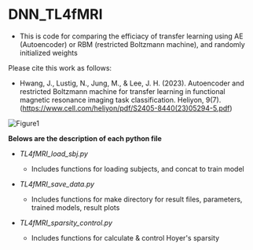 # DNN_TL4fMRI
  - This is code for comparing the efficiacy of transfer learning using AE (Autoencoder) or RBM (restricted Boltzmann machine), and randomly initialized weights

Please cite this work as follows:

  - Hwang, J., Lustig, N., Jung, M., & Lee, J. H. (2023). Autoencoder and restricted Boltzmann machine for transfer learning in functional magnetic resonance imaging task classification. Heliyon, 9(7).
(https://www.cell.com/heliyon/pdf/S2405-8440(23)05294-5.pdf)

![Figure1](https://github.com/JD-Hwang/DNN_TL4fMRI/assets/65854964/eb2bbd85-168d-4d10-b589-b38a2c555aac)


**Belows are the description of each python file**


  - *TL4fMRI_load_sbj.py*
    -  Includes functions for loading subjects, and concat to train model

- *TL4fMRI_save_data.py*
  -  Includes functions for make directory for result files, parameters, trained models, result plots

- *TL4fMRI_sparsity_control.py*
  -  Includes functions for calculate & control Hoyer's sparsity 
